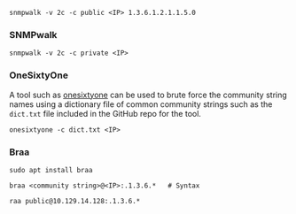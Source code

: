 ```snmp
snmpwalk -v 2c -c public <IP> 1.3.6.1.2.1.1.5.0
```
### SNMPwalk
```snmp
snmpwalk -v 2c -c private <IP>
```
### OneSixtyOne
A tool such as [onesixtyone](https://github.com/trailofbits/onesixtyone) can be used to brute force the community string names using a dictionary file of common community strings such as the `dict.txt` file included in the GitHub repo for the tool.
```snmp
onesixtyone -c dict.txt <IP>
```
### Braa
```shell
sudo apt install braa
```
```shell
braa <community string>@<IP>:.1.3.6.*   # Syntax
```
```shell
raa public@10.129.14.128:.1.3.6.*
```
